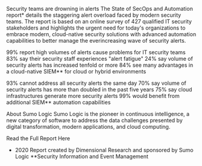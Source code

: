Security teams are drowning in alerts
The State of SecOps and Automation report* details the staggering alert overload faced by modern security teams. The report is based on an online survey of 427 qualified IT security stakeholders and highlights the urgent need for today's organizations to embrace modern, cloud-native security solutions with advanced automation capabilities to better manage the everincreasing wave of security alerts.

99%
report high volumes of alerts cause problems for IT security teams
83%
say their security staff experiences "alert fatigue"
24%
say volume of security alerts has increased tenfold or more
84%
see many advantages in a cloud-native SIEM** for cloud or hybrid environments

93%
cannot address all security alerts the same day
70%
say volume of security alerts has more than doubled in the past five years
75%
say cloud infrastructures generate more security alerts
99%
would benefit from additional SIEM** automation capabilities

About Sumo Logic
Sumo Logic is the pioneer in continuous intelligence, a new category of software to address the data challenges presented by digital transformation, modern applications, and cloud computing.

Read the Full Report Here
* 2020 Report created by Dimensional Research and sponsored by Sumo Logic **Security Information and Event Management


